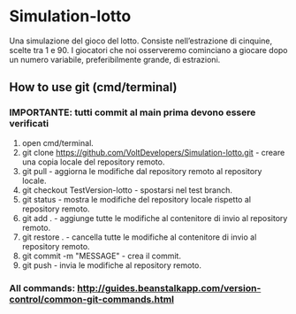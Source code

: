 # Simulation-lotto
Una simulazione del gioco del lotto. Consiste nell’estrazione di cinquine, scelte tra 1 e 90. I giocatori che noi osserveremo cominciano a giocare dopo un numero variabile, preferibilmente grande, di estrazioni.


## How to use git (cmd/terminal)
### IMPORTANTE: tutti commit al main prima devono essere verificati
1) open cmd/terminal.
2) git clone https://github.com/VoltDevelopers/Simulation-lotto.git - creare una copia locale del repository remoto.
3) git pull - aggiorna le modifiche dal repository remoto al repository locale.
4) git checkout TestVersion-lotto - spostarsi nel test branch.
5) git status - mostra le modifiche del repository locale rispetto al repository remoto.
6) git add . - aggiunge tutte le modifiche al contenitore di invio al repository remoto.
7) git restore . - cancella tutte le modifiche al contenitore di invio al repository remoto.
7) git commit -m "MESSAGE" - crea il commit.
8) git push - invia le modifiche al repository remoto.


### All commands: http://guides.beanstalkapp.com/version-control/common-git-commands.html
